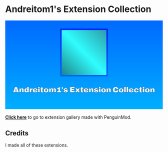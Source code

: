 # Andreitom1's Extension Collection

![](https://raw.githubusercontent.com/Andreitom1/Andreitom1-s-Extension-Collection/refs/heads/main/Splash.png)

**[Click here](https://studio.penguinmod.com/#2303156032)** to go to extension gallery made with PenguinMod.

## Credits
I made all of these extensions.
